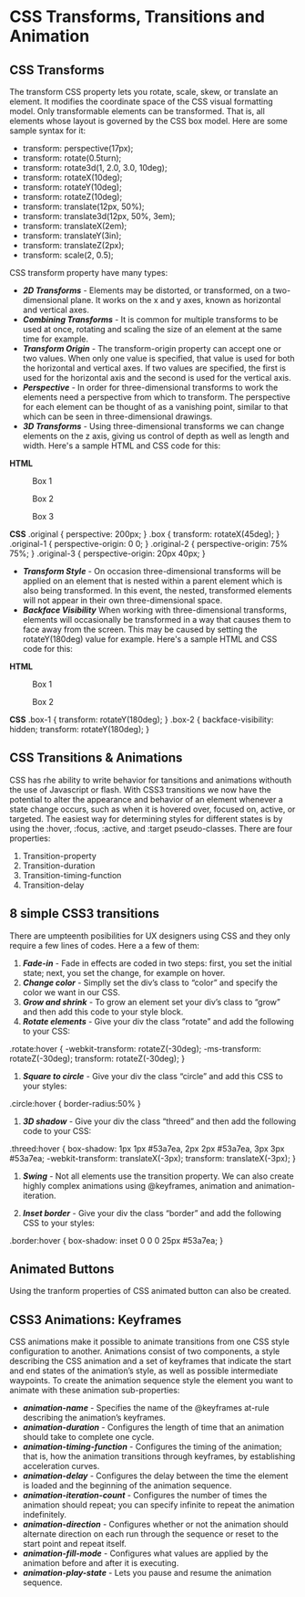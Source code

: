 # CSS Transforms, Transitions and Animation

## CSS Transforms
The transform CSS property lets you rotate, scale, skew, or translate an element. It modifies the coordinate space of the CSS visual formatting model. Only transformable elements can be transformed. That is, all elements whose layout is governed by the CSS box model. Here are some sample syntax for it:

- transform: perspective(17px);
- transform: rotate(0.5turn);
- transform: rotate3d(1, 2.0, 3.0, 10deg);
- transform: rotateX(10deg);
- transform: rotateY(10deg);
- transform: rotateZ(10deg);
- transform: translate(12px, 50%);
- transform: translate3d(12px, 50%, 3em);
- transform: translateX(2em);
- transform: translateY(3in);
- transform: translateZ(2px);
- transform: scale(2, 0.5);

CSS transform property have many types:

- ***2D Transforms*** - Elements may be distorted, or transformed, on a two-dimensional plane. It works on the x and y axes, known as horizontal and vertical axes. 
- ***Combining Transforms*** - It is common for multiple transforms to be used at once, rotating and scaling the size of an element at the same time for example.
- ***Transform Origin*** - The transform-origin property can accept one or two values. When only one value is specified, that value is used for both the horizontal and vertical axes. If two values are specified, the first is used for the horizontal axis and the second is used for the vertical axis.
- ***Perspective*** - In order for three-dimensional transforms to work the elements need a perspective from which to transform. The perspective for each element can be thought of as a vanishing point, similar to that which can be seen in three-dimensional drawings.
- ***3D Transforms*** - Using three-dimensional transforms we can change elements on the z axis, giving us control of depth as well as length and width. Here's a sample HTML and CSS code for this:

**HTML**
<div class="original original-1">
  <figure class="box">Box 1</figure>
</div>
<div class="original original-2">
  <figure class="box">Box 2</figure>
</div>
<div class="original original-3">
  <figure class="box">Box 3</figure>
</div>

              
**CSS**
.original {
  perspective: 200px;
}
.box {
  transform: rotateX(45deg);
}
.original-1 {
  perspective-origin: 0 0;
}
.original-2 {
  perspective-origin: 75% 75%;
}
.original-3 {
  perspective-origin: 20px 40px;
}

- ***Transform Style*** - On occasion three-dimensional transforms will be applied on an element that is nested within a parent element which is also being transformed. In this event, the nested, transformed elements will not appear in their own three-dimensional space.
- ***Backface Visibility*** When working with three-dimensional transforms, elements will occasionally be transformed in a way that causes them to face away from the screen. This may be caused by setting the rotateY(180deg) value for example. Here's a sample HTML and CSS code for this:


**HTML**
<figure class="box-1">Box 1</figure>
<figure class="box-2">Box 2</figure>


**CSS**
.box-1 {
  transform: rotateY(180deg);
}
.box-2 {
  backface-visibility: hidden;
  transform: rotateY(180deg);
}


## CSS Transitions & Animations
CSS has rhe ability to write behavior for tansitions and animations withouth the use of Javascript or flash. With CSS3 transitions we now have the potential to alter the appearance and behavior of an element whenever a state change occurs, such as when it is hovered over, focused on, active, or targeted. The easiest way for determining styles for different states is by using the :hover, :focus, :active, and :target pseudo-classes. There are four properties:

1. Transition-property
1. Transition-duration
1. Transition-timing-function
1. Transition-delay

## 8 simple CSS3 transitions
There are umpteenth posibilities for UX designers using CSS and they only require a few lines of codes. Here a a few of them:

1. ***Fade-in*** - Fade in effects are coded in two steps: first, you set the initial state; next, you set the change, for example on hover.
1. ***Change color*** - Simplly set the div’s class to “color” and specify the color we want in our CSS.
1. ***Grow and shrink*** - To grow an element set your div’s class to “grow” and then add this code to your style block.
1. ***Rotate elements*** -  Give your div the class “rotate” and add the following to your CSS:

.rotate:hover
{
        -webkit-transform: rotateZ(-30deg);
        -ms-transform: rotateZ(-30deg);
        transform: rotateZ(-30deg);
}

1. ***Square to circle*** - Give your div the class “circle” and add this CSS to your styles:

.circle:hover {
  border-radius:50%
}

1. ***3D shadow*** - Give your div the class “threed” and then add the following code to your CSS:

.threed:hover
{
        box-shadow:
                1px 1px #53a7ea,
                2px 2px #53a7ea,
                3px 3px #53a7ea;
        -webkit-transform: translateX(-3px);
        transform: translateX(-3px);
}

1. ***Swing*** - Not all elements use the transition property. We can also create highly complex animations using @keyframes, animation and animation-iteration.

1. ***Inset border*** - Give your div the class “border” and add the following CSS to your styles:

.border:hover {
  box-shadow: inset 0 0 0 25px #53a7ea;
}

## Animated Buttons
Using the tranform properties of CSS animated button can also be created. 

## CSS3 Animations: Keyframes
CSS animations make it possible to animate transitions from one CSS style configuration to another. Animations consist of two components, a style describing the CSS animation and a set of keyframes that indicate the start and end states of the animation’s style, as well as possible intermediate waypoints. To create the animation sequence style the element you want to animate with these animation sub-properties:

* ***animation-name*** - Specifies the name of the @keyframes at-rule describing the animation’s keyframes.
* ***animation-duration*** - Configures the length of time that an animation should take to complete one cycle.
* ***animation-timing-function*** - Configures the timing of the animation; that is, how the animation transitions through keyframes, by establishing acceleration curves.
* ***animation-delay*** - Configures the delay between the time the element is loaded and the beginning of the animation sequence.
* ***animation-iteration-count*** - Configures the number of times the animation should repeat; you can specify infinite to repeat the animation indefinitely.
* ***animation-direction*** - Configures whether or not the animation should alternate direction on each run through the sequence or reset to the start point and repeat itself.
* ***animation-fill-mode*** - Configures what values are applied by the animation before and after it is executing.
* ***animation-play-state*** - Lets you pause and resume the animation sequence.
